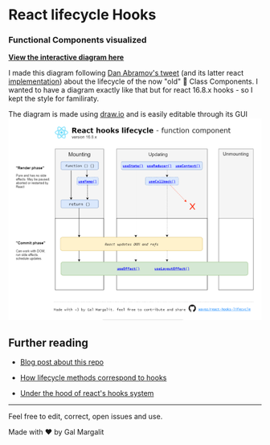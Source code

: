 <h1>
React lifecycle Hooks
  <h3>
Functional Components visualized
  </h3>
</h1>



**[View the interactive diagram here](https://wavez.github.io/react-hooks-lifecycle/)**  

I made this diagram following [Dan Abramov's tweet](https://twitter.com/dan_abramov/status/981712092611989509) (and its latter react [implementation](http://projects.wojtekmaj.pl/react-lifecycle-methods-diagram/)) about the lifecycle of the now "old" 👴 Class Components.
I wanted to have a diagram exactly like that but for react 16.8.x hooks - so I kept the style for familiraty.  

The diagram is made using [draw.io](https://draw.io) and is easily editable through its GUI
<a href="https://wavez.github.io/react-hooks-lifecycle">
  <img src="https://raw.githubusercontent.com/Wavez/react-hooks-lifecycle/master/chart.png" />
</a>


## Further reading
- [Blog post about this repo](https://medium.com/@galmargalit/react-function-components-hooks-lifecycle-diagram-14f76e0a5988)

- [How lifecycle methods correspond to hooks](https://reactjs.org/docs/hooks-faq.html#how-do-lifecycle-methods-correspond-to-hooks)

- [Under the hood of react's hooks system](https://medium.com/the-guild/under-the-hood-of-reacts-hooks-system-eb59638c9dba)
 
---
Feel free to edit, correct, open issues and use.

Made with ❤ by Gal Margalit
